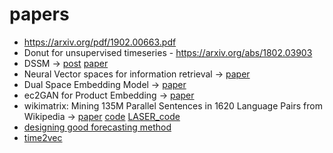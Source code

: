 # papers

- https://arxiv.org/pdf/1902.00663.pdf
- Donut for unsupervised timeseries - https://arxiv.org/abs/1802.03903
- DSSM -> [post](https://kishorepv.github.io/DSSM/) [paper](https://posenhuang.github.io/papers/cikm2013_DSSM_fullversion.pdf)
- Neural Vector spaces for information retrieval -> [paper](https://arxiv.org/pdf/1708.02702.pdf)
- Dual Space Embedding Model -> [paper](https://arxiv.org/pdf/1602.01137.pdf)
- ec2GAN for Product Embedding -> [paper](https://arxiv.org/pdf/1801.03244.pdf)
- wikimatrix: Mining 135M Parallel Sentences in 1620 Language Pairs from Wikipedia -> [paper](https://arxiv.org/pdf/1907.05791.pdf) [code](https://github.com/facebookresearch/faiss) [LASER_code](https://github.com/facebookresearch/LASER)
- [designing good forecasting method](https://www.youtube.com/watch?v=0zpg9ODE6Ww)
- [time2vec](https://arxiv.org/pdf/1907.05321.pdf)
